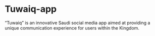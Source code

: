 # Tuwaiq-app
“Tuwaiq” is an innovative Saudi social media app aimed at providing a unique communication experience for users within the Kingdom.
